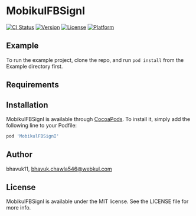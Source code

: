 # MobikulFBSignI

[![CI Status](https://img.shields.io/travis/bhavuk11/MobikulFBSignI.svg?style=flat)](https://travis-ci.org/bhavuk11/MobikulFBSignI)
[![Version](https://img.shields.io/cocoapods/v/MobikulFBSignI.svg?style=flat)](https://cocoapods.org/pods/MobikulFBSignI)
[![License](https://img.shields.io/cocoapods/l/MobikulFBSignI.svg?style=flat)](https://cocoapods.org/pods/MobikulFBSignI)
[![Platform](https://img.shields.io/cocoapods/p/MobikulFBSignI.svg?style=flat)](https://cocoapods.org/pods/MobikulFBSignI)

## Example

To run the example project, clone the repo, and run `pod install` from the Example directory first.

## Requirements

## Installation

MobikulFBSignI is available through [CocoaPods](https://cocoapods.org). To install
it, simply add the following line to your Podfile:

```ruby
pod 'MobikulFBSignI'
```

## Author

bhavuk11, bhavuk.chawla546@webkul.com

## License

MobikulFBSignI is available under the MIT license. See the LICENSE file for more info.
